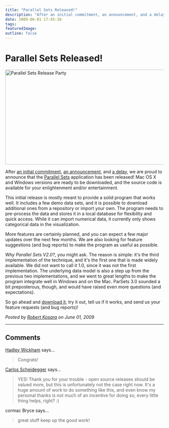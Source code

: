 ```yaml
---
title: "Parallel Sets Released!"
description: "After an initial commitment, an announcement, and a delay, we are proud to announce that the Parallel Sets application has been released! Mac OS X and Windows versions are ready to be downloaded, and the source code is available for your enlightenment and/or entertainment."
date: 2009-06-01 17:45:10
tags: 
featuredImage:
outline: false
---
```


# Parallel Sets Released!

<a href="http://eagereyes.org/blog/2009/parallel-sets-released.html"><img src="https://media.eagereyes.org/media/2009/parsets-release.png" border="0" alt="Parallel Sets Release Party" width="574" height="301" /></a>

After <a href="http://eagereyes.org/blog/2009/a-spike-of-interest-in-parallel-sets.html">an initial commitment</a>, <a href="http://eagereyes.org/blog/2009/parallel-sets-release-date.html">an announcement</a>, and <a href="http://eagereyes.org/blog/2009/parsets-delay.html">a delay</a>, we are proud to announce that the <a href="http://eagereyes.org/parallel-sets">Parallel Sets</a> application has been released! Mac OS X and Windows versions are ready to be downloaded, and the source code is available for your enlightenment and/or entertainment.

This initial release is mostly meant to provide a solid program that works well. It includes a few demo data sets, and it is possible to download additional ones from a repository or import your own. The program needs to pre-process the data and stores it in a local database for flexibility and quick access. While it can import numerical data, it currently only shows categorical data in the visualization.

More features are certainly planned, and you can expect a few major updates over the next few months. We are also looking for feature suggestions (and bug reports) to make the program as useful as possible.

<em>Why Parallel Sets V2.0?</em>, you might ask. The reason is simple: it's the third implementation of the technique, and it's the first one that is made widely available. We did not want to call it 1.0, since it was not the first implementation. The underlying data model is also a step up from the previous two implementations, and we went to great lengths to make the program integrate well in Windows and on the Mac. ParSets 3.0 sounded a bit preposterous, though, and would have raised even more questions (and expectations).

So go ahead and <a href="http://eagereyes.org/parallel-sets">download it</a>, try it out, tell us if it works, and send us your feature requests (and bug reports)!


_Posted by <a href="/about">Robert Kosara</a> on June 01, 2009_


<aside class="comments">

---
## Comments

<a href="http://had.co.nz" rel="nofollow noopener" target="_blank">Hadley Wickham</a> says…
>	Congrats!

<a href="http://carlosscheidegger.wordpress.com" rel="nofollow noopener" target="_blank">Carlos Scheidegger</a> says…
>	<p>YES! Thank you for your trouble - open source releases should be valued more, but this is unfortunately not the case right now. It's a huge amount of work to do something like this, and even know my personal thanks is not much of an incentive for doing so, every little thing helps, right? :)</p>

cormac Bryce says…
>	<p>great stuff keep up the good work!</p>

</aside>

